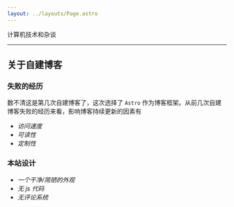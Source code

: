 ```yaml
---
layout: ../layouts/Page.astro
---
```


计算机技术和杂谈

---

## 关于自建博客

### 失败的经历
数不清这是第几次自建博客了，这次选择了 `Astro` 作为博客框架。从前几次自建博客失败的经历来看，影响博客持续更新的因素有

- *访问速度*
- *可读性*
- *定制性*

### 本站设计

- *一个干净/简陋的外观*
- *无 js 代码*
- *无评论系统*
